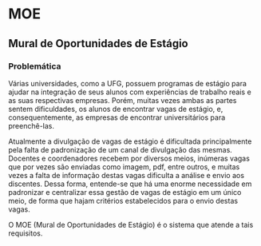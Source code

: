 # MOE
## Mural de Oportunidades de Estágio

### Problemática

Várias universidades, como a UFG, possuem programas de estágio para ajudar na integração de seus alunos com experiências de trabalho reais e as suas respectivas empresas. Porém, muitas vezes ambas as partes sentem dificuldades, os alunos de encontrar vagas de estágio, e, consequentemente, as empresas de encontrar universitários para preenchê-las. 

Atualmente a divulgação de vagas de estágio é dificultada principalmente pela falta de padronização de um canal de divulgação das mesmas. Docentes e coordenadores recebem por diversos meios, inúmeras vagas que por vezes são enviadas como imagem, pdf, entre outros, e muitas vezes a falta de informação destas vagas dificulta a análise e envio aos discentes. Dessa forma, entende-se que há uma enorme necessidade em padronizar e centralizar essa gestão de vagas de estágio em um único meio, de forma que hajam critérios estabelecidos para o envio destas vagas.

O MOE (Mural de Oportunidades de Estágio) é o sistema que atende a tais requisitos.